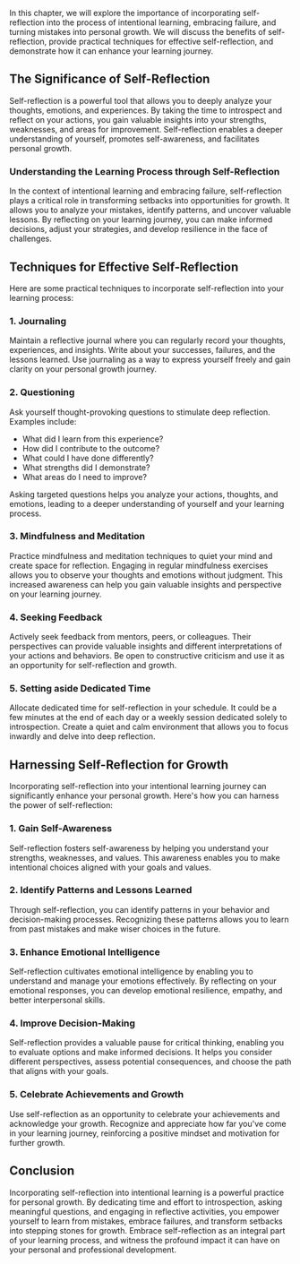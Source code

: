 
In this chapter, we will explore the importance of incorporating self-reflection into the process of intentional learning, embracing failure, and turning mistakes into personal growth. We will discuss the benefits of self-reflection, provide practical techniques for effective self-reflection, and demonstrate how it can enhance your learning journey.

The Significance of Self-Reflection
-----------------------------------

Self-reflection is a powerful tool that allows you to deeply analyze your thoughts, emotions, and experiences. By taking the time to introspect and reflect on your actions, you gain valuable insights into your strengths, weaknesses, and areas for improvement. Self-reflection enables a deeper understanding of yourself, promotes self-awareness, and facilitates personal growth.

### Understanding the Learning Process through Self-Reflection

In the context of intentional learning and embracing failure, self-reflection plays a critical role in transforming setbacks into opportunities for growth. It allows you to analyze your mistakes, identify patterns, and uncover valuable lessons. By reflecting on your learning journey, you can make informed decisions, adjust your strategies, and develop resilience in the face of challenges.

Techniques for Effective Self-Reflection
----------------------------------------

Here are some practical techniques to incorporate self-reflection into your learning process:

### 1. Journaling

Maintain a reflective journal where you can regularly record your thoughts, experiences, and insights. Write about your successes, failures, and the lessons learned. Use journaling as a way to express yourself freely and gain clarity on your personal growth journey.

### 2. Questioning

Ask yourself thought-provoking questions to stimulate deep reflection. Examples include:

* What did I learn from this experience?
* How did I contribute to the outcome?
* What could I have done differently?
* What strengths did I demonstrate?
* What areas do I need to improve?

Asking targeted questions helps you analyze your actions, thoughts, and emotions, leading to a deeper understanding of yourself and your learning process.

### 3. Mindfulness and Meditation

Practice mindfulness and meditation techniques to quiet your mind and create space for reflection. Engaging in regular mindfulness exercises allows you to observe your thoughts and emotions without judgment. This increased awareness can help you gain valuable insights and perspective on your learning journey.

### 4. Seeking Feedback

Actively seek feedback from mentors, peers, or colleagues. Their perspectives can provide valuable insights and different interpretations of your actions and behaviors. Be open to constructive criticism and use it as an opportunity for self-reflection and growth.

### 5. Setting aside Dedicated Time

Allocate dedicated time for self-reflection in your schedule. It could be a few minutes at the end of each day or a weekly session dedicated solely to introspection. Create a quiet and calm environment that allows you to focus inwardly and delve into deep reflection.

Harnessing Self-Reflection for Growth
-------------------------------------

Incorporating self-reflection into your intentional learning journey can significantly enhance your personal growth. Here's how you can harness the power of self-reflection:

### 1. Gain Self-Awareness

Self-reflection fosters self-awareness by helping you understand your strengths, weaknesses, and values. This awareness enables you to make intentional choices aligned with your goals and values.

### 2. Identify Patterns and Lessons Learned

Through self-reflection, you can identify patterns in your behavior and decision-making processes. Recognizing these patterns allows you to learn from past mistakes and make wiser choices in the future.

### 3. Enhance Emotional Intelligence

Self-reflection cultivates emotional intelligence by enabling you to understand and manage your emotions effectively. By reflecting on your emotional responses, you can develop emotional resilience, empathy, and better interpersonal skills.

### 4. Improve Decision-Making

Self-reflection provides a valuable pause for critical thinking, enabling you to evaluate options and make informed decisions. It helps you consider different perspectives, assess potential consequences, and choose the path that aligns with your goals.

### 5. Celebrate Achievements and Growth

Use self-reflection as an opportunity to celebrate your achievements and acknowledge your growth. Recognize and appreciate how far you've come in your learning journey, reinforcing a positive mindset and motivation for further growth.

Conclusion
----------

Incorporating self-reflection into intentional learning is a powerful practice for personal growth. By dedicating time and effort to introspection, asking meaningful questions, and engaging in reflective activities, you empower yourself to learn from mistakes, embrace failures, and transform setbacks into stepping stones for growth. Embrace self-reflection as an integral part of your learning process, and witness the profound impact it can have on your personal and professional development.
